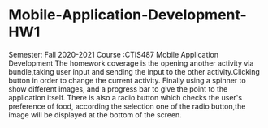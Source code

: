 # Mobile-Application-Development-HW1

Semester: Fall 2020-2021 
Course :CTIS487 Mobile Application Development
The homework coverage is the opening another activity via bundle,taking user input and sending the input to the other activity.Clicking button in order to change the current activity. Finally using a spinner to show different images, and a progress bar to give the point to the application itself. There is also a radio button which checks the user's preference of food, according the selection one of the radio button,the image will be displayed at the bottom of the screen.
